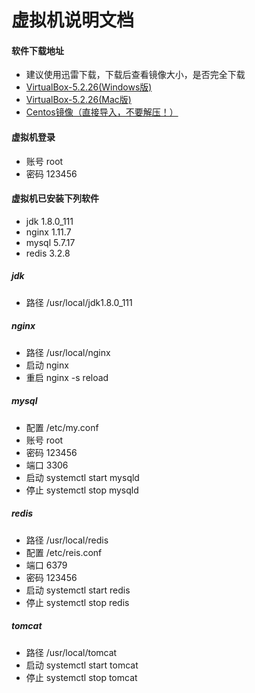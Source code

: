 # 虚拟机说明文档

#### 软件下载地址

- 建议使用迅雷下载，下载后查看镜像大小，是否完全下载
- [VirtualBox-5.2.26(Windows版)](https://file.mukewang.com/shizhan/file/117/VirtualBox-5.2.26-128414-Win.exe)
- [VirtualBox-5.2.26(Mac版)](https://file.mukewang.com/shizhan/file/117/VirtualBox-5.2.26-128414-OSX.dmg)
- [Centos镜像（直接导入，不要解压！）](https://file.mukewang.com/shizhan/file/117/centos7.3-a418.ova)

#### 虚拟机登录

- 账号 root
- 密码 123456

#### 虚拟机已安装下列软件

- jdk 1.8.0_111
- nginx 1.11.7
- mysql 5.7.17
- redis 3.2.8

##### jdk

- 路径 /usr/local/jdk1.8.0_111

##### nginx

- 路径 /usr/local/nginx
- 启动 nginx
- 重启 nginx -s reload

##### mysql

- 配置 /etc/my.conf
- 账号 root
- 密码 123456
- 端口 3306
- 启动 systemctl start mysqld
- 停止 systemctl stop mysqld

##### redis

- 路径 /usr/local/redis
- 配置 /etc/reis.conf
- 端口 6379
- 密码 123456
- 启动 systemctl start redis
- 停止 systemctl stop redis

##### tomcat

- 路径 /usr/local/tomcat
- 启动 systemctl start tomcat
- 停止 systemctl stop tomcat